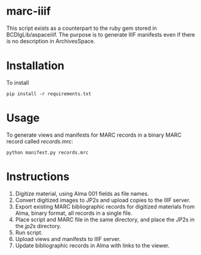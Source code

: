 # marc-iiif

This script exists as a counterpart to the ruby gem stored in BCDIgLib/aspaceiiif. The purpose is to generate IIIF manifests even if there is no description in ArchivesSpace.

# Installation

To install

```shell
pip install -r requirements.txt
```

# Usage

To generate views and manifests for MARC records in a binary MARC record called *records.mrc*:

```shell
python manifest.py records.mrc
```

# Instructions

1. Digitize material, using Alma 001 fields as file names.
2. Convert digitized images to JP2s and upload copies to the IIIF server.
3. Export existing MARC bibliographic records for digitized materials from Alma, binary format, all records in a single file.
4. Place script and MARC file in the same directory, and place the JP2s in the _jp2s_ directory.
5. Run script.
6. Upload views and manifests to IIIF server.
7. Update bibliographic records in Alma with links to the viewer.

